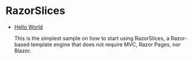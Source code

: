 # RazorSlices

* [Hello World](hello-world)

  This is the simplest sample on how to start using RazorSlices, a Razor-based template engine that does not require MVC, Razor Pages, nor Blazor. 